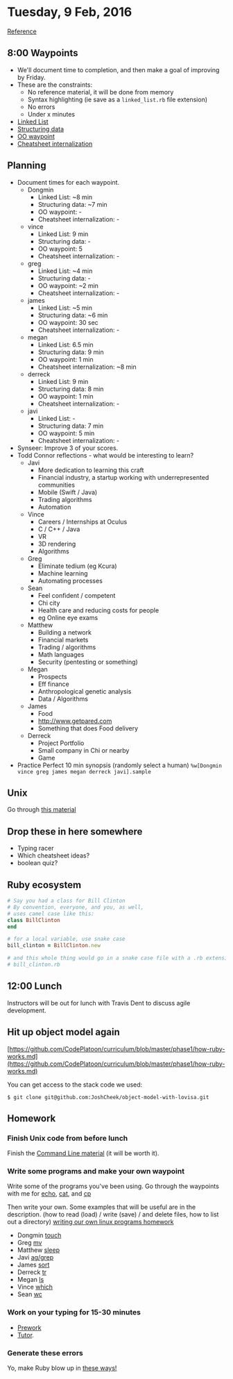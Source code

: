 Tuesday, 9 Feb, 2016
====================

[Reference](https://github.com/CodePlatoon/curriculum#week-2)

8:00 Waypoints
--------------

* We'll document time to completion, and then make a goal of improving by Friday.
* These are the constraints:
  * No reference material, it will be done from memory
  * Syntax highlighting (ie save as a `linked_list.rb` file extension)
  * No errors
  * Under x minutes
* [Linked List](https://github.com/turingschool/waypoints/blob/master/waypoints/linked_lists.md)
* [Structuring data](https://github.com/turingschool/waypoints/blob/master/waypoints/structuring_data.md)
* [OO waypoint](https://github.com/turingschool/waypoints/blob/master/waypoints/object_oriented_programming.md)
* [Cheatsheet internalization](https://github.com/turingschool/waypoints/blob/master/waypoints/core_structures.md)


Planning
--------

* Document times for each waypoint.
  * Dongmin
    * Linked List:                ~8 min
    * Structuring data:           ~7 min
    * OO waypoint:                -
    * Cheatsheet internalization: -
  * vince
    * Linked List:                9 min
    * Structuring data:           -
    * OO waypoint:                5
    * Cheatsheet internalization: -
  * greg
    * Linked List:                ~4 min
    * Structuring data:           -
    * OO waypoint:                ~2 min
    * Cheatsheet internalization: -
  * james
    * Linked List:                ~5 min
    * Structuring data:           ~6 min
    * OO waypoint:                30 sec
    * Cheatsheet internalization: -
  * megan
    * Linked List:                6.5 min
    * Structuring data:           9 min
    * OO waypoint:                1 min
    * Cheatsheet internalization: ~8 min
  * derreck
    * Linked List:                9 min
    * Structuring data:           8 min
    * OO waypoint:                1 min
    * Cheatsheet internalization: -
  * javi
    * Linked List:                -
    * Structuring data:           7 min
    * OO waypoint:                5 min
    * Cheatsheet internalization: -
* Synseer: Improve 3 of your scores.
* Todd Connor reflections - what would be interesting to learn?
  * Javi
    * More dedication to learning this craft
    * Financial industry, a startup working with underrepresented communities
    * Mobile (Swift / Java)
    * Trading algorithms
    * Automation
  * Vince
    * Careers / Internships at Oculus
    * C / C++ / Java
    * VR
    * 3D rendering
    * Algorithms
  * Greg
    * Eliminate tedium (eg Kcura)
    * Machine learning
    * Automating processes
  * Sean
    * Feel confident / competent
    * Chi city
    * Health care and reducing costs for people
    * eg Online eye exams
  * Matthew
    * Building a network
    * Financial markets
    * Trading / algorithms
    * Math languages
    * Security (pentesting or something)
  * Megan
    * Prospects
    * Eff finance
    * Anthropological genetic analysis
    * Data / Algorithms
  * James
    * Food
    * http://www.getpared.com
    * Something that does Food delivery
  * Derreck
    * Project Portfolio
    * Small company in Chi or nearby
    * Game
* Practice Perfect 10 min synopsis (randomly select a human)
  `%w[Dongmin vince greg james megan derreck javi].sample`


Unix
----

Go through [this material](https://github.com/CodePlatoon/curriculum/blob/master/phase1/unix1.md)


Drop these in here somewhere
----------------------------

* Typing racer
* Which cheatsheet ideas?
* boolean quiz?


Ruby ecosystem
--------------

```ruby
# Say you had a class for Bill Clinton
# By convention, everyone, and you, as well,
# uses camel case like this:
class BillClinton
end

# for a local variable, use snake case
bill_clinton = BillClinton.new

# and this whole thing would go in a snake case file with a .rb extension
# bill_clinton.rb
```


12:00 Lunch
-----------

Instructors will be out for lunch with
Travis Dent to discuss agile development.


Hit up object model again
-------------------------

[https://github.com/CodePlatoon/curriculum/blob/master/phase1/how-ruby-works.md](https://github.com/CodePlatoon/curriculum/blob/master/phase1/how-ruby-works.md)

You can get access to the stack code we used:

```
$ git clone git@github.com:JoshCheek/object-model-with-lovisa.git
```


Homework
--------

### Finish Unix code from before lunch

Finish the [Command Line material](https://github.com/CodePlatoon/curriculum/blob/master/phase1/unix1.md)
(it will be worth it).


### Write some programs and make your own waypoint

Write some of the programs you've been using.
Go through the waypoints with me for
[echo](https://github.com/turingschool/waypoints/blob/master/waypoints/echo.md),
[cat](https://github.com/turingschool/waypoints/blob/master/waypoints/cat.md),
and [cp](https://github.com/turingschool/waypoints/blob/master/waypoints/cp.md)

Then write your own. Some examples that will be useful are in the description.
(how to read (load) / write (save) / and delete files, how to list out a directory)
[writing our own linux programs homework](https://github.com/CodePlatoon/curriculum/blob/master/phase1/writing_our_own_linux_programs_homework.md)

* Dongmin [touch](https://github.com/turingschool/waypoints/blob/master/waypoints/cat.md)
* Greg    [mv](https://github.com/turingschool/waypoints/blob/master/waypoints/mv.md)
* Matthew [sleep](https://github.com/turingschool/waypoints/blob/master/waypoints/sleep.md)
* Javi    [ag/grep](https://github.com/turingschool/waypoints/blob/master/waypoints/grep.md)
* James   [sort](https://github.com/turingschool/waypoints/blob/master/waypoints/sort.md)
* Derreck [tr](https://github.com/turingschool/waypoints/blob/master/waypoints/tr.md)
* Megan   [ls](https://github.com/turingschool/waypoints/blob/master/waypoints/tr.md)
* Vince   [which](https://github.com/turingschool/waypoints/blob/master/waypoints/which.md)
* Sean    [wc](https://github.com/turingschool/waypoints/blob/master/waypoints/wc.md)


### Work on your typing for 15-30 minutes

* [Prework](https://github.com/CodePlatoon/curriculum/blob/master/prework-practice-typing.md)
* [Tutor](https://www.typingclub.com).


### Generate these errors

Yo, make Ruby blow up in [these ways!](https://github.com/CodePlatoon/curriculum/blob/master/phase1/make_a_program_that_blows_up_like_this.md)
